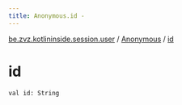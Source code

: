 ```yaml
---
title: Anonymous.id - 
---
```


[be.zvz.kotlininside.session.user](../index.html) / [Anonymous](index.html) / [id](./id.html)

# id

`val id: String`